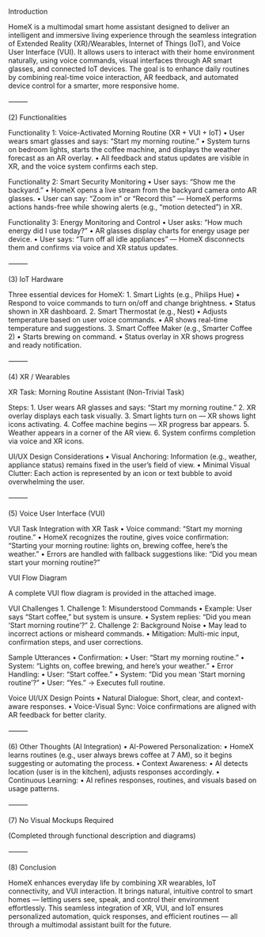 Introduction

HomeX is a multimodal smart home assistant designed to deliver an intelligent and immersive living experience through the seamless integration of Extended Reality (XR)/Wearables, Internet of Things (IoT), and Voice User Interface (VUI). It allows users to interact with their home environment naturally, using voice commands, visual interfaces through AR smart glasses, and connected IoT devices.
The goal is to enhance daily routines by combining real-time voice interaction, AR feedback, and automated device control for a smarter, more responsive home.

⸻

(2) Functionalities

Functionality 1: Voice-Activated Morning Routine (XR + VUI + IoT)
	•	User wears smart glasses and says: “Start my morning routine.”
	•	System turns on bedroom lights, starts the coffee machine, and displays the weather forecast as an AR overlay.
	•	All feedback and status updates are visible in XR, and the voice system confirms each step.

Functionality 2: Smart Security Monitoring
	•	User says: “Show me the backyard.”
	•	HomeX opens a live stream from the backyard camera onto AR glasses.
	•	User can say: “Zoom in” or “Record this” — HomeX performs actions hands-free while showing alerts (e.g., “motion detected”) in XR.

Functionality 3: Energy Monitoring and Control
	•	User asks: “How much energy did I use today?”
	•	AR glasses display charts for energy usage per device.
	•	User says: “Turn off all idle appliances” — HomeX disconnects them and confirms via voice and XR status updates.

⸻

(3) IoT Hardware

Three essential devices for HomeX:
	1.	Smart Lights (e.g., Philips Hue)
	•	Respond to voice commands to turn on/off and change brightness.
	•	Status shown in XR dashboard.
	2.	Smart Thermostat (e.g., Nest)
	•	Adjusts temperature based on user voice commands.
	•	AR shows real-time temperature and suggestions.
	3.	Smart Coffee Maker (e.g., Smarter Coffee 2)
	•	Starts brewing on command.
	•	Status overlay in XR shows progress and ready notification.

⸻

(4) XR / Wearables

XR Task: Morning Routine Assistant (Non-Trivial Task)

Steps:
	1.	User wears AR glasses and says: “Start my morning routine.”
	2.	XR overlay displays each task visually.
	3.	Smart lights turn on — XR shows light icons activating.
	4.	Coffee machine begins — XR progress bar appears.
	5.	Weather appears in a corner of the AR view.
	6.	System confirms completion via voice and XR icons.

UI/UX Design Considerations
	•	Visual Anchoring: Information (e.g., weather, appliance status) remains fixed in the user’s field of view.
	•	Minimal Visual Clutter: Each action is represented by an icon or text bubble to avoid overwhelming the user.

⸻

(5) Voice User Interface (VUI)

VUI Task Integration with XR Task
	•	Voice command: “Start my morning routine.”
	•	HomeX recognizes the routine, gives voice confirmation:
“Starting your morning routine: lights on, brewing coffee, here’s the weather.”
	•	Errors are handled with fallback suggestions like:
“Did you mean start your morning routine?”

VUI Flow Diagram

A complete VUI flow diagram is provided in the attached image.

VUI Challenges
	1.	Challenge 1: Misunderstood Commands
	•	Example: User says “Start coffee,” but system is unsure.
	•	System replies: “Did you mean ‘Start morning routine’?”
	2.	Challenge 2: Background Noise
	•	May lead to incorrect actions or misheard commands.
	•	Mitigation: Multi-mic input, confirmation steps, and user corrections.

Sample Utterances
	•	Confirmation:
	•	User: “Start my morning routine.”
	•	System: “Lights on, coffee brewing, and here’s your weather.”
	•	Error Handling:
	•	User: “Start coffee.”
	•	System: “Did you mean ‘Start morning routine’?”
	•	User: “Yes.” → Executes full routine.

Voice UI/UX Design Points
	•	Natural Dialogue: Short, clear, and context-aware responses.
	•	Voice-Visual Sync: Voice confirmations are aligned with AR feedback for better clarity.

⸻

(6) Other Thoughts (AI Integration)
	•	AI-Powered Personalization:
	•	HomeX learns routines (e.g., user always brews coffee at 7 AM), so it begins suggesting or automating the process.
	•	Context Awareness:
	•	AI detects location (user is in the kitchen), adjusts responses accordingly.
	•	Continuous Learning:
	•	AI refines responses, routines, and visuals based on usage patterns.

⸻

(7) No Visual Mockups Required

(Completed through functional description and diagrams)

⸻

(8) Conclusion

HomeX enhances everyday life by combining XR wearables, IoT connectivity, and VUI interaction.
It brings natural, intuitive control to smart homes — letting users see, speak, and control their environment effortlessly.
This seamless integration of XR, VUI, and IoT ensures personalized automation, quick responses, and efficient routines — all through a multimodal assistant built for the future.
